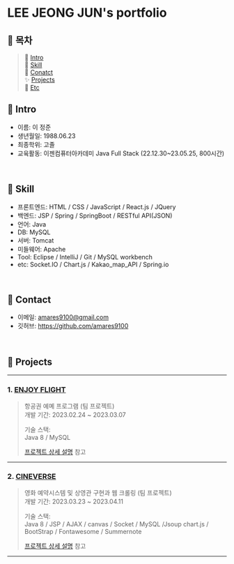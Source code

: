 # LEE JEONG JUN's portfolio

## :pushpin: 목차
> 📝 [Intro](#Intro) </br>
> 🔨 [Skill](#Skill) </br>
> 💬 [Conatct](#Contact) </br>
> ✨ [Projects](#Projects) </br>
> 🔎 [Etc](#Etc) </br>

## :pushpin: Intro<a id="intro"></a>
- 이름: 이 정준
- 생년월일: 1988.06.23
- 최종학위: 고졸
- 교육활동: 이젠컴퓨터아카데미 Java Full Stack (22.12.30~23.05.25, 800시간)

</br>

## :pushpin: Skill <a id="skill"></a>
- 프론트엔드: HTML / CSS / JavaScript / React.js / JQuery </br>
- 백엔드: JSP / Spring / SpringBoot / RESTful API(JSON) </br>
- 언어: Java </br>
- DB: MySQL  </br>
- 서버: Tomcat </br>
- 미들웨어: Apache </br>
- Tool: Eclipse / IntelliJ / Git / MySQL workbench </br>
- etc: Socket.IO / Chart.js / Kakao_map_API / Spring.io </br>

</br>

## :pushpin: Contact<a id="contact"></a>
- 이메일: amares9100@gmail.com
- 깃허브: https://github.com/amares9100

</br>

## :pushpin: Projects<a id="projects"></a>
---

### 1. [ENJOY FLIGHT](https://github.com/amares9100/PJT2)
>항공권 예몌 프로그램 (팀 프로젝트) </br>
>개발 기간: 2023.02.24 ~ 2023.03.07
>  
>기술 스택:  
>Java 8 / MySQL
>  
>[프로젝트 상세 설명](https://github.com/amares9100/PJT2/blob/main/README.md) 참고

---

### 2. [CINEVERSE](https://github.com/amares9100/PJT3)
>영화 예약시스템 및 상영관 구현과 웹 크롤링 (팀 프로젝트)</br>
>개발 기간: 2023.03.23 ~ 2023.04.11
>  
>기술 스택:  
>Java 8 / JSP / AJAX / canvas / Socket / MySQL /Jsoup
>chart.js / BootStrap / Fontawesome / Summernote 
>  
>[프로젝트 상세 설명](https://github.com/amares9100/PJT3/blob/master/README.md) 참고

---

</br>
